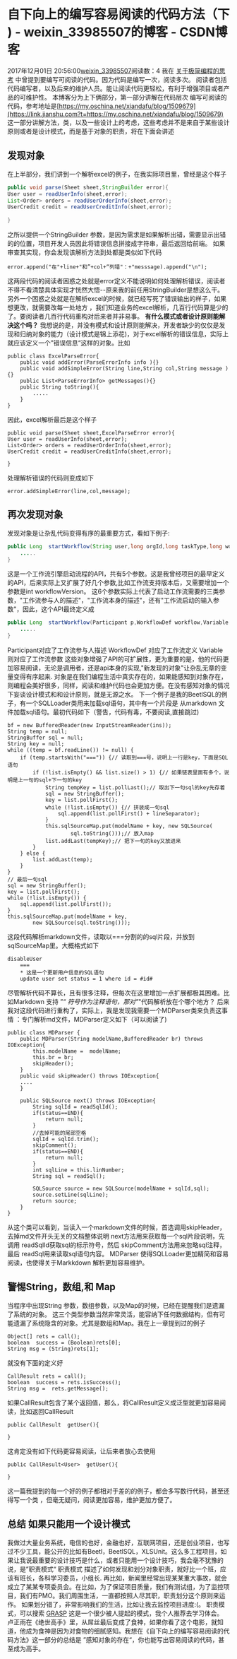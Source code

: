 # 自下向上的编写容易阅读的代码方法（下 ) - weixin_33985507的博客 - CSDN博客
2017年12月01日 20:56:00[weixin_33985507](https://me.csdn.net/weixin_33985507)阅读数：4
我在 [关于极简编程的思考](https://link.jianshu.com?t=https://my.oschina.net/xiandafu/blog/894155) 中曾提到要编写可阅读的代码。因为代码是编写一次，阅读多次。 阅读者包括代码编写者，以及后来的维护人员。能让阅读代码更轻松，有利于增强项目或者产品的可维护性。
本博客分为上下俩部分，第一部分讲解在代码层次 编写可阅读的代码，参考地址是[https://my.oschina.net/xiandafu/blog/1509679](https://link.jianshu.com?t=https://my.oschina.net/xiandafu/blog/1509679)
这一部分讲解方法，类，以及一些设计上的考虑，这些考虑并不是来自于某些设计原则或者是设计模式，而是基于对象的职责，将在下面会讲述
## 发现对象
在上半部分，我们讲到一个解析excel的例子，在我实际项目里，曾经是这个样子
```java
public void parse(Sheet sheet,StringBuilder error){
User user = readUserInfo(sheet,error);
List<Order> orders = readUserOrderInfo(sheet,error);
UserCredit credit = readUserCreditInfo(sheet,error);
    
}
```
之所以提供一个StringBuilder 参数，是因为需求是如果解析出错，需要显示出错的的位置，项目开发人员因此将错误信息拼接成字符串，最后返回给前端。
如果审查其实现，你会发现该解析方法到处都是类似如下代码
```
error.append("在"+line+"和”+col+“列错"：+"messsage).append("\n");
```
这两段代码的阅读者困惑之处就是error定义不能说明如何处理解析错误，阅读者不得不看清楚具体实现才恍然大悟--原来我的前任用StringBuilder是想这么干。另外一个困惑之处就是在解析excel的时候，就已经写死了错误输出的样子，如果想更改，就需要改每一处地方
，我们知道业务的excel解析，几百行代码算是少的了。要阅读者几百行代码重构对后来者并非易事。
**有什么模式或者设计原则能解决这个吗？**
我想说的是，并没有模式和设计原则能解决，开发者缺少的仅仅是发现和归纳对象的能力（设计模式是锦上添花)，对于excel解析的错误信息，实际上就应该定义一个”错误信息“这样的对象。比如
```
public class ExcelParseError{
    public void addError(ParseErrorInfo info ){}
    public void addSimpleError(String line,String col,String message ){}
    public List<ParseErrorInfo> getMessages(){}
    public String toString(){
        .....
    }
}
```
因此，excel解析最后是这个样子
```
public void parse(Sheet sheet,ExcelParseError error){
User user = readUserInfo(sheet,error);
List<Order> orders = readUserOrderInfo(sheet,error);
UserCredit credit = readUserCreditInfo(sheet,error);
    
}
```
处理解析错误的代码则变成如下
```
error.addSimpleError(line,col,message);
```
## 再次发现对象
发现对象是让杂乱代码变得有序的最重要方式，看如下例子:
```java
public Long  startWorkflow(String user,long orgId,long taskType,long workflowType,Map<String,String> taskParas){
    .....
}
```
这是一个工作流引擎启动流程的API，共有5个参数。这是我曾经项目的最早定义的API，后来实际上又扩展了好几个参数,比如工作流支持版本后，又需要增加一个参数是int  workflowVersion。
这6个参数实际上代表了启动工作流需要的三类参数，"工作流参与人的描述"，"工作流本身的描述"，还有"工作流启动的输入参数"，因此，这个API最终定义成
```java
public Long  startWorkflow(Participant p,WorkflowDef workflow,Variable vars){
    .....
}
```
Participant对应了工作流参与人描述
WorkflowDef 对应了工作流定义
Variable 则对应了工作流参数
这些对象增强了API的可扩展性，更为重要的是，他的代码更加容易阅读，无论是调用者，还是api本身的实现,"新发现的对象"让杂乱无章的变量变得有序起来.
对象是在我们编程生活中真实存在的，如果能感知到对象存在，则编程会美好很多，同样，阅读和维护代码也会更加方便。在没有感知对象的情况下妄谈设计模式和和设计原则，就是无源之水。
下一个例子是我的BeetlSQL的例子，有一个SQLLoader类用来加载sql语句，其中有一个片段是
从markdown 文件加载sql语句。最初代码如下（警告，代码有毒，不要阅读,直接跳过)
```
bf = new BufferedReader(new InputStreamReader(ins));
String temp = null;
StringBuffer sql = null;
String key = null;
while ((temp = bf.readLine()) != null) {
    if (temp.startsWith("===")) {// 读取到===号，说明上一行是key，下面是SQL语句
        if (!list.isEmpty() && list.size() > 1) {// 如果链表里面有多个，说明是上一句的sql+下一句的key
            String tempKey = list.pollLast();// 取出下一句sql的key先存着
            sql = new StringBuffer();
            key = list.pollFirst();
            while (!list.isEmpty()) {// 拼装成一句sql
                sql.append(list.pollFirst() + lineSeparator);
            }
            this.sqlSourceMap.put(modelName + key, new SQLSource(
                    sql.toString()));// 放入map
            list.addLast(tempKey);// 把下一句的key又放进来
        }
    } else {
        list.addLast(temp);
    }
}
// 最后一句sql
sql = new StringBuffer();
key = list.pollFirst();
while (!list.isEmpty()) {
    sql.append(list.pollFirst());
}
this.sqlSourceMap.put(modelName + key,
        new SQLSource(sql.toString()));
```
这段代码解析markdown文件，读取以===分割的的sql片段，并放到sqlSourceMap里。大概格式如下
```
disableUser
    ===
    * 这是一个更新用户信息的SQL语句
    update user set status = 1 where id = #id#
```
尽管解析代码不算长，且有很多注释，但每次在这里增加一点扩展都极其困难。比如Markdown 支持 ”*“ 符号作为注释语句，那对"*"代码解析放在个哪个地方？
后来我对这段代码进行重构了，实际上，我是发现我需要一个MDParser类来负责这事情 ：专门解析md文件，MDParser定义如下（可以阅读了)
```
public class MDParser {
    public MDParser(String modelName,BufferedReader br) throws IOException{
        this.modelName =  modelName;
        this.br = br;
        skipHeader();
    }
    public void skipHeader() throws IOException{
    ....
    }
    
    public SQLSource next() throws IOException{
        String sqlId = readSqlId();
        if(status==END){
            return null;
        }
        //去掉可能的尾部空格
        sqlId = sqlId.trim();
        skipComment();
        if(status==END){
            return null;
        }
        int sqlLine = this.linNumber;
        String sql = readSql();
        
        SQLSource source = new SQLSource(modelName + sqlId,sql);
        source.setLine(sqlLine);
        return source;
    }
}
```
从这个类可以看到，当读入一个markdown文件的时候，首选调用skipHeader，去掉md文件开头无关的文档整体说明
next方法用来获取每一个sql片段说明，先调用 readSqlId获取sql的标示符号，然后 skipComment方法用来忽略sql注释，最后 readSql用来读取sql语句内容。
MDParser 使得SQLLoader更加精简和容易阅读，也使得关于Markkdown 解析更加容易维护。
## 警惕String，数组,和 Map
当程序中出现String 参数，数组参数，以及Map的时候，已经在提醒我们是遗漏了系统的对象。
这三个类型参数当然非常灵活，能容纳下任何数据结构，但有可能遗漏了系统隐含的对象。尤其是数组和Map。我在上一章提到过的例子
```
Object[] rets = call();
boolean  success = (Boolean)rets[0];
String msg = (String)rets[1];
```
就没有下面的定义好
```
CallResult rets = call();
boolean  success = rets.isSuccess();
String msg =  rets.getMessage();
```
如果CallResult包含了某个返回值，那么，将CallResult定义成泛型就更加容易阅读，比如返回CallResult
```
public CallResult  getUser(){
    
}
```
这肯定没有如下代码更容易阅读，让后来者放心去使用
```
public CallResult<User>  getUser(){
    
}
```
这一篇我提到的每一个好的例子都相对于差的的例子，都会多写数行代码，甚至还得写一个类
，但毫无疑问，阅读更加容易，维护更加方便了。
## 总结 如果只能用一个设计模式
我做过大量业务系统，电信的也好，金融也好，互联网项目，还是创业项目，也写过不少工具，能公开的比如有Beetl，BeetlSQL，XLSUnit。这么多工程项目，如果让我说最重要的设计技巧是什么，或者只能用一个设计技巧，我会毫不犹豫的说，是”职责模式“
职责模式 描述了如何发现和划分对象职责，就好比一个班，应该有班长，各科学习委员，小组长.
再比如，新闻里经常出现某某重大事故，就会成立了某某专项委员会。在比如，为了保证项目质量，我们有测试组，为了监控项目，我们有PMO。我们周围生活，一直都按照人尽其职，职责划分这个原则来运作。 如果划分错了，非常影响我们的生活，比如让我去监控项目进度:(。
职责模式，可以搜索  [GRASP](https://link.jianshu.com?t=https://en.wikipedia.org/wiki/GRASP_%28object-oriented_design%29)
这是一个很少被人提起的模式，我个人推荐去学习体会。
卢正雨在《绝世高手》里，从屌丝最后变成了食神，如果你看了这个电影，就知道，他成为食神是因为对食物的细腻感知。我想在《自下向上的编写容易阅读的代码方法》这一部分的总结是
”感知对象的存在“，你也能写出容易阅读的代码，甚至成为高手。
